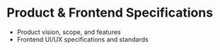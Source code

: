 # Product & Frontend Specifications

- Product vision, scope, and features
- Frontend UI/UX specifications and standards
